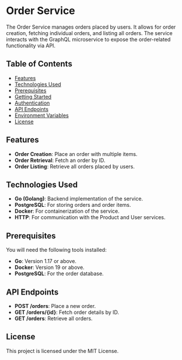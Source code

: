 # Order Service

The Order Service manages orders placed by users. It allows for order creation, fetching individual orders, and listing all orders. The service interacts with the GraphQL microservice to expose the order-related functionality via API.

## Table of Contents

- [Features](#features)
- [Technologies Used](#technologies-used)
- [Prerequisites](#prerequisites)
- [Getting Started](#getting-started)
- [Authentication](#authentication)
- [API Endpoints](#api-endpoints)
- [Environment Variables](#environment-variables)
- [License](#license)

## Features

- **Order Creation**: Place an order with multiple items.
- **Order Retrieval**: Fetch an order by ID.
- **Order Listing**: Retrieve all orders placed by users.

## Technologies Used

- **Go (Golang)**: Backend implementation of the service.
- **PostgreSQL**: For storing orders and order items.
- **Docker**: For containerization of the service.
- **HTTP**: For communication with the Product and User services.

## Prerequisites

You will need the following tools installed:

- **Go**: Version 1.17 or above.
- **Docker**: Version 19 or above.
- **PostgreSQL**: For the order database.

## API Endpoints

- **POST /orders**: Place a new order.
- **GET /orders/{id}**: Fetch order details by ID.
- **GET /orders**: Retrieve all orders.

## License

This project is licensed under the MIT License.
